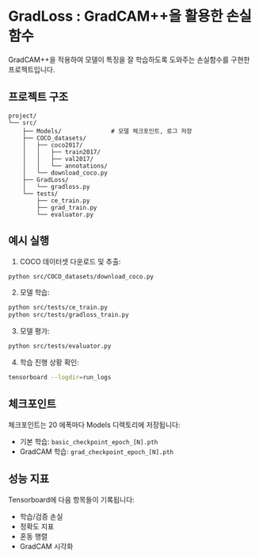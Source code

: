 # GradLoss : GradCAM++을 활용한 손실함수

GradCAM++을 적용하여 모델이 특징을 잘 학습하도록 도와주는 손실함수를 구현한 프로젝트입니다.

## 프로젝트 구조

```
project/
└── src/
    ├── Models/              # 모델 체크포인트, 로그 저장
    ├── COCO_datasets/
    │   ├── coco2017/
    │   │   ├── train2017/
    │   │   ├── val2017/
    │   │   └── annotations/
    │   └── download_coco.py
    ├── GradLoss/
    │   └── gradloss.py
    └── tests/
        ├── ce_train.py
        ├── grad_train.py
        └── evaluator.py
```



## 예시 실행

1. COCO 데이터셋 다운로드 및 추출:
```bash
python src/COCO_datasets/download_coco.py
```

2. 모델 학습:
```bash
python src/tests/ce_train.py
python src/tests/gradloss_train.py
```

3. 모델 평가:
```bash
python src/tests/evaluator.py
```

4. 학습 진행 상황 확인:
```bash
tensorboard --logdir=run_logs
```

## 체크포인트

체크포인트는 20 에폭마다 Models 디렉토리에 저장됩니다:
- 기본 학습: `basic_checkpoint_epoch_[N].pth`
- GradCAM 학습: `grad_checkpoint_epoch_[N].pth`

## 성능 지표

Tensorboard에 다음 항목들이 기록됩니다:
- 학습/검증 손실
- 정확도 지표
- 혼동 행렬
- GradCAM 시각화